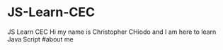 # JS-Learn-CEC
JS Learn CEC
Hi my name is Christopher CHiodo and I am here to learn Java Script
#about me
